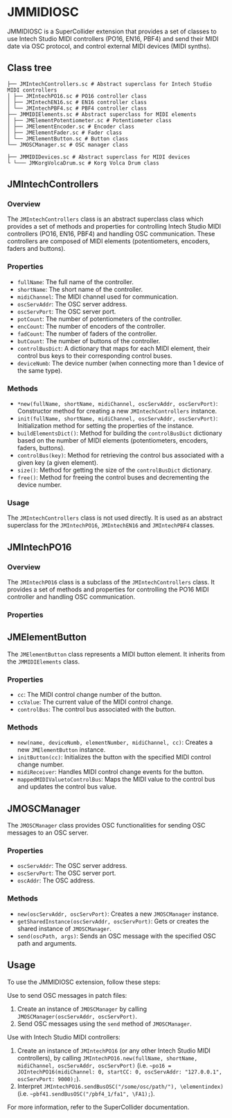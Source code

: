 # JMMIDIOSC

JMMIDIOSC is a SuperCollider extension that provides a set of classes to use Intech Studio MIDI controllers (PO16, EN16, PBF4) and send their MIDI date via OSC protocol, and control external MIDI devices (MIDI synths).

## Class tree

```plaintext
├── JMIntechControllers.sc # Abstract superclass for Intech Studio MIDI controllers
│ ├── JMIntechPO16.sc # PO16 controller class
│ ├── JMIntechEN16.sc # EN16 controller class
│ └── JMIntechPBF4.sc # PBF4 controller class
├── JMMIDIElements.sc # Abstract superclass for MIDI elements
│ ├── JMElementPotentiometer.sc # Potentiometer class
│ ├── JMElementEncoder.sc # Encoder class
│ ├── JMElementFader.sc # Fader class
│ └── JMElementButton.sc # Button class
└── JMOSCManager.sc # OSC manager class

├── JMMIDIDevices.sc # Abstract superclass for MIDI devices
└ └─── JMKorgVolcaDrum.sc # Korg Volca Drum class
```

## JMIntechControllers

### Overview

The `JMIntechControllers` class is an abstract superclass class which provides a set of methods and properties for controlling Intech Studio MIDI controllers (PO16, EN16, PBF4) and handling OSC communication. These controllers are composed of MIDI elements (potentiometers, encoders, faders and buttons).

### Properties

- `fullName`: The full name of the controller.
- `shortName`: The short name of the controller.
- `midiChannel`: The MIDI channel used for communication.
- `oscServAddr`: The OSC server address.
- `oscServPort`: The OSC server port.
- `potCount`: The number of potentiometers of the controller.
- `encCount`: The number of encoders of the controller.
- `fadCount`: The number of faders of the controller.
- `butCount`: The number of buttons of the controller.
- `controlBusDict`: A dictionary that maps for each MIDI element, their control bus keys to their corresponding control buses.
- `deviceNumb`: The device number (when connecting more than 1 device of the same type).

### Methods

- `*new(fullName, shortName, midiChannel, oscServAddr, oscServPort)`: Constructor method for creating a new `JMIntechControllers` instance.
- `init(fullName, shortName, midiChannel, oscServAddr, oscServPort)`: Initialization method for setting the properties of the instance.
- `buildElementsDict()`: Method for building the `controlBusDict` dictionary based on the number of MIDI elements (potentiometers, encoders, faders, buttons).
- `controlBus(key)`: Method for retrieving the control bus associated with a given key (a given element).
- `size()`: Method for getting the size of the `controlBusDict` dictionary.
- `free()`: Method for freeing the control buses and decrementing the device number.

### Usage

The `JMIntechControllers` class is not used directly. It is used as an abstract superclass for the `JMIntechPO16`, `JMIntechEN16` and `JMIntechPBF4` classes.

## JMIntechPO16

### Overview

The `JMIntechPO16` class is a subclass of the `JMIntechControllers` class. It provides a set of methods and properties for controlling the PO16 MIDI controller and handling OSC communication.

### Properties

## JMElementButton

The `JMElementButton` class represents a MIDI button element. It inherits from the `JMMIDIElements` class.

### Properties

- `cc`: The MIDI control change number of the button.
- `ccValue`: The current value of the MIDI control change.
- `controlBus`: The control bus associated with the button.

### Methods

- `new(name, deviceNumb, elementNumber, midiChannel, cc)`: Creates a new `JMElementButton` instance.
- `initButton(cc)`: Initializes the button with the specified MIDI control change number.
- `midiReceiver`: Handles MIDI control change events for the button.
- `mappedMIDIValuetoControlBus`: Maps the MIDI value to the control bus and updates the control bus value.

## JMOSCManager

The `JMOSCManager` class provides OSC functionalities for sending OSC messages to an OSC server.

### Properties

- `oscServAddr`: The OSC server address.
- `oscServPort`: The OSC server port.
- `oscAddr`: The OSC address.

### Methods

- `new(oscServAddr, oscServPort)`: Creates a new `JMOSCManager` instance.
- `getSharedInstance(oscServAddr, oscServPort)`: Gets or creates the shared instance of `JMOSCManager`.
- `send(oscPath, args)`: Sends an OSC message with the specified OSC path and arguments.

## Usage

To use the JMMIDIOSC extension, follow these steps:

Use to send OSC messages in patch files:

1. Create an instance of `JMOSCManager` by calling `JMOSCManager(oscServAddr, oscServPort)`.
2. Send OSC messages using the `send` method of `JMOSCManager`.

Use with Intech Studio MIDI controllers:

1. Create an instance of `JMIntechPO16` (or any other Intech Studio MIDI controllers), by calling `JMIntechPO16.new(fullName, shortName, midiChannel, oscServAddr, oscServPort)` (i.e. `~po16 = JOIntechPO16(midiChannel: 0, startCC: 0, oscServAddr: "127.0.0.1", oscServPort: 9000);`).
2. Interpret `JMIntechPO16.sendBusOSC("/some/osc/path/"), \elementindex)` (i.e. `~pbf41.sendBusOSC("/pbf4_1/fa1", \FA1);`).

For more information, refer to the SuperCollider documentation.
